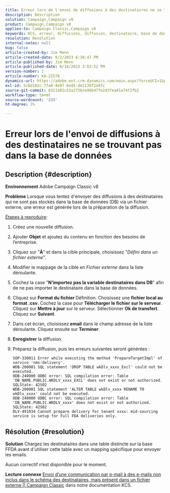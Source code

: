 ```yaml
---
title: Erreur lors de l'envoi de diffusions à des destinataires ne se trouvant pas dans la base de données
description: Description
solution: Campaign,Campaign v8
product: Campaign,Campaign v8
applies-to: Campaign Classic,Campaign v8
keywords: KCS, erreur, diffusions, diffusion, destinataire, base de données, ACC v8, Adobe Campaign Classic v8
resolution: Resolution
internal-notes: null
bug: false
article-created-by: Jim Menn
article-created-date: 8/2/2023 6:38:47 PM
article-published-by: Jim Menn
article-published-date: 8/16/2023 3:03:52 PM
version-number: 1
article-number: KA-22570
dynamics-url: https://adobe-ent.crm.dynamics.com/main.aspx?forceUCI=1&pagetype=entityrecord&etn=knowledgearticle&id=6b6596ca-6331-ee11-bdf3-6045bd006295
exl-id: 5c8d182c-7fa0-4e97-bed5-de213bf2a9fc
source-git-commit: 0311a02c52a273bce96b47fe2d3fea41a74f2fb2
workflow-type: tm+mt
source-wordcount: '233'
ht-degree: 2%

---
```


# Erreur lors de l&#39;envoi de diffusions à des destinataires ne se trouvant pas dans la base de données

## Description {#description}


<b>Environnement</b>
Adobe Campaign Classic v8

<b>Problème</b>
Lorsque vous tentez d&#39;envoyer des diffusions à des destinataires qui ne sont pas stockés dans la base de données (DB) via un fichier externe, une erreur est générée lors de la préparation de la diffusion.

<u>Étapes à reproduire</u>:

1. Créez une nouvelle diffusion.
2. Ajouter <b>Objet</b> et ajoutez du contenu en fonction des besoins de l’entreprise.
3. Cliquez sur &quot;<b>À</b>&quot; et dans la cible principale, choisissez &quot;*Défini dans un fichier externe*&quot;.
4. Modifier le mappage de la cible en *Fichier externe* dans la liste déroulante.
5. Cochez la case &quot;<b>N’importez pas la variable </b><b>destinataires</b><b> dans DB</b>&quot; afin de ne pas importer le destinataire dans la base de données.
6. Cliquez sur <b>Format du fichier </b>Définition. Choisissez une <b>fichier local au format .csv</b>. Cochez la case pour <b>Télécharger le fichier sur le serveur</b>. Cliquez sur <b>Mettre à jour</b> sur le serveur. Sélectionner <b>Ok de transfert</b>. Cliquez sur <b>Suivant</b>.
7. Dans cet écran, choisissez <b>email</b> dans le champ adresse de la liste déroulante. Cliquez ensuite sur <b>Terminer</b>.
8. <b>Enregistrer</b> la diffusion.
9. Préparez la diffusion, puis les erreurs suivantes seront générées :




   ```
   SOP-330011 Error while executing the method 'PrepareTargetImpl' of service 'nms:delivery'.
   WDB-200001 SQL statement 'DROP TABLE wkDlv_xxxx_Excl' could not be executed.
   ODB-240000 ODBC error: SQL compilation error: Table 'DB_NAME.PUBLIC.WKDLV_xxxx_EXCL' does not exist or not authorized. SQLState: 42S02
   WDB-200001 SQL statement 'ALTER TABLE wkDlv_xxxx RENAME TO wkDlv_xxxx' could not be executed.
   ODB-240000 ODBC error: SQL compilation error: Table 'DB_NAME.PUBLIC.WKDLV_xxxx' does not exist or not authorized. SQLState: 42S02
   DLV-491034 Cannot prepare delivery for tenant xxxx: mid-sourcing service is setup for Full FDA deliveries only.
   ```



## Résolution {#resolution}


<b>Solution</b>
Chargez les destinataires dans une table distincte sur la base FFDA avant d&#39;utiliser cette table avec un mapping spécifique pour envoyer les emails.

Aucun correctif n’est disponible pour le moment.

<b>Lecture connexe</b>
[Envoi d’une communication par e-mail à des e-mails non inclus dans le schéma des destinataires, mais présent dans un fichier externe || Campaign Classic](https://experienceleague.adobe.com/docs/experience-cloud-kcs/kbarticles/KA-15917.html) dans notre documentation KCS.
